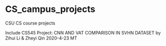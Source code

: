# CS_campus_projects
CSU CS course projects

Include CS545 Project: CNN AND VAT COMPARISON IN SVHN DATASET by Zihui Li & Zheyi Qin 2020-4-23 MT
